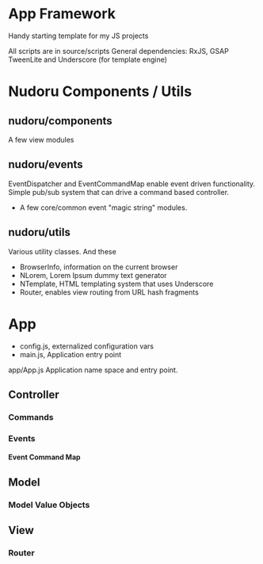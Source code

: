 # App Framework

Handy starting template for my JS projects

All scripts are in source/scripts General dependencies: RxJS, GSAP TweenLite and Underscore (for template engine)

# Nudoru Components / Utils

## nudoru/components

A few view modules

## nudoru/events

EventDispatcher and EventCommandMap enable event driven functionality. Simple pub/sub system that can drive a command based controller.

+ A few core/common event "magic string" modules.

## nudoru/utils

Various utility classes. And these

- BrowserInfo, information on the current browser
- NLorem, Lorem Ipsum dummy text generator
- NTemplate, HTML templating system that uses Underscore
- Router, enables view routing from URL hash fragments

# App

- config.js, externalized configuration vars
- main.js, Application entry point

app/App.js
Application name space and entry point.

## Controller

### Commands

### Events

#### Event Command Map

## Model

### Model Value Objects

## View

### Router